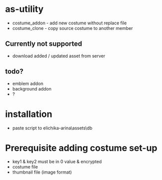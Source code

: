 # as-utility
- costume_addon - add new costume without replace file
- costume_clone - copy source costume to another member

## Currently not supported
- download added / updated asset from server

## todo?
- emblem addon
- background addon
- ?

# installation
- paste script to elichika-arina\assets\db

# Prerequisite adding costume set-up
- key1 & key2 must be in 0 value & encrypted
- costume file
- thumbnail file (image format)
